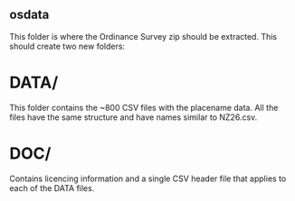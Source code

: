 ## osdata

This folder is where the Ordinance Survey zip should be extracted.
This should create two new folders:

# DATA/

This folder contains the ~800 CSV files with the placename data. All
the files have the same structure and have names similar to NZ26.csv.

# DOC/

Contains licencing information and a single CSV header file that
applies to each of the DATA files.

